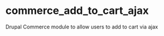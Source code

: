 commerce_add_to_cart_ajax
=========================

Drupal Commerce module to allow users to add to cart via ajax